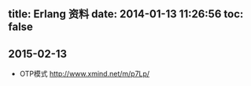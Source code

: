 title: Erlang 资料
date: 2014-01-13 11:26:56
toc: false
---

## 2015-02-13

- OTP模式
http://www.xmind.net/m/p7Lp/